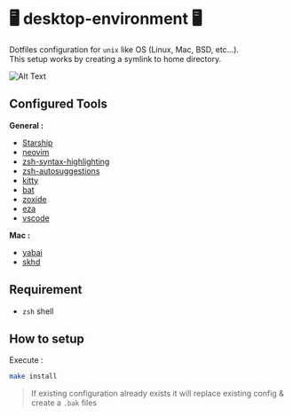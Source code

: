 # 🖥️ desktop-environment 🖥️

Dotfiles configuration for `unix` like OS (Linux, Mac, BSD, etc...). <br>
This setup works by creating a symlink to home directory.

![Alt Text](https://tenor.com/view/kaito-typing-gaming-programming-anime-gif-9051183.gif)

## Configured Tools
**General :**
- [Starship](https://starship.rs/)
- [neovim](https://github.com/neovim/neovim)
- [zsh-syntax-highlighting](https://github.com/zsh-users/zsh-syntax-highlighting)
- [zsh-autosuggestions](https://github.com/zsh-users/zsh-autosuggestions)
- [kitty](https://sw.kovidgoyal.net/kitty/)
- [bat](https://github.com/sharkdp/bat)
- [zoxide](https://github.com/ajeetdsouza/zoxide)
- [eza](https://github.com/eza-community/eza)
- [vscode](https://github.com/microsoft/vscode)

**Mac :**
- [yabai](https://github.com/koekeishiya/yabai)
- [skhd](https://github.com/koekeishiya/skhd)


## Requirement
- `zsh` shell

## How to setup
Execute :
```bash
make install 
```
> If existing configuration already exists it will replace existing config & create a `.bak` files
